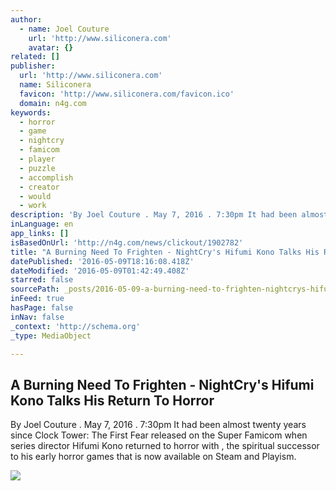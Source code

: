 ```yaml
---
author:
  - name: Joel Couture
    url: 'http://www.siliconera.com'
    avatar: {}
related: []
publisher:
  url: 'http://www.siliconera.com'
  name: Siliconera
  favicon: 'http://www.siliconera.com/favicon.ico'
  domain: n4g.com
keywords:
  - horror
  - game
  - nightcry
  - famicom
  - player
  - puzzle
  - accomplish
  - creator
  - would
  - work
description: 'By Joel Couture . May 7, 2016 . 7:30pm It had been almost twenty years since Clock Tower: The First Fear released on the Super Famicom when series director Hifumi Kono returned to horror with , the spiritual successor to his early horror games that is now available on Steam and Playism.'
inLanguage: en
app_links: []
isBasedOnUrl: 'http://n4g.com/news/clickout/1902782'
title: "A Burning Need To Frighten - NightCry's Hifumi Kono Talks His Return To Horror"
datePublished: '2016-05-09T18:16:08.418Z'
dateModified: '2016-05-09T01:42:49.408Z'
starred: false
sourcePath: _posts/2016-05-09-a-burning-need-to-frighten-nightcrys-hifumi-kono-talks-hi.md
inFeed: true
hasPage: false
inNav: false
_context: 'http://schema.org'
_type: MediaObject

---
```

<article style=""><h1>A Burning Need To Frighten - NightCry's Hifumi Kono Talks His Return To Horror</h1><p>By Joel Couture . May 7, 2016 . 7:30pm It had been almost twenty years since Clock Tower: The First Fear released on the Super Famicom when series director Hifumi Kono returned to horror with , the spiritual successor to his early horror games that is now available on Steam and Playism.</p><img src="http://www.siliconera.com/wordpress/wp-content/uploads/2016/05/ss_5f778df0fa193967282ec400497c3a1680547442.1920x1080_thumb.jpg" /></article>